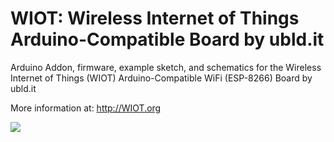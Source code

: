 # WIOT: Wireless Internet of Things Arduino-Compatible Board by ubld.it
Arduino Addon, firmware, example sketch, and schematics for the Wireless Internet of Things (WIOT) Arduino-Compatible WiFi (ESP-8266) Board by ubld.it

More information at: http://WIOT.org

<img src="https://cockrum.net/images/WIOT_Rev2.jpg">
